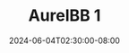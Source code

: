 --- 
title: "AurelBB 1"
description: "video bokep AurelBB 1 yandek   baru"
date: 2024-06-04T02:30:00-08:00
file_code: "0kr1lvkzic6o"
draft: false
cover: "jog9vgaaxcjxc9yf.jpg"
tags: ["AurelBB", "bokep-indo", "bokep-viral", "bokep-ig"]
length: 19
fld_id: "1482980"
foldername: "Aurelbb update"
categories: ["Aurelbb update"]
views: 0
---